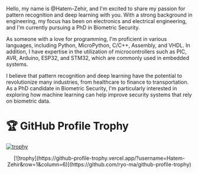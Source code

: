 Hello, my name is @Hatem-Zehir, and I'm excited to share my passion for pattern recognition and deep learning with you. With a strong background in engineering, my focus has been on electronics and electrical engineering, and I'm currently pursuing a PhD in Biometric Security.

As someone with a love for programming, I'm proficient in various languages, including Python, MicroPython, C/C++, Assembly, and VHDL. In addition, I have expertise in the utilization of microcontrollers such as PIC, AVR, Arduino, ESP32, and STM32, which are commonly used in embedded systems.

I believe that pattern recognition and deep learning have the potential to revolutionize many industries, from healthcare to finance to transportation. As a PhD candidate in Biometric Security, I'm particularly interested in exploring how machine learning can help improve security systems that rely on biometric data.

# 🏆 GitHub Profile Trophy
[![trophy](https://github-profile-trophy.vercel.app/?username=Hatem-Zehir&row=1&column=6)](https://github.com/ryo-ma/github-profile-trophy)

<p style="text-align: center;">[![trophy](https://github-profile-trophy.vercel.app/?username=Hatem-Zehir&row=1&column=6)](https://github.com/ryo-ma/github-profile-trophy)</p>

<!-- **Programming languages:**  
![Python](https://img.shields.io/badge/Python-3776AB?style=for-the-badge&logo=python&logoColor=white)
![C](https://img.shields.io/badge/C-00599C?style=for-the-badge&logo=c&logoColor=white)
![C++](https://img.shields.io/badge/C%2B%2B-00599C?style=for-the-badge&logo=c%2B%2B&logoColor=white)

**Social Accounts:**  
<a href="https://www.linkedin.com/in/hatem-zehir/"><img src="https://img.shields.io/badge/LinkedIn-0077B5?style=for-the-badge&logo=linkedin&logoColor=white" alt="Linkedin"></a>
<a href="https://www.hackerrank.com/hatem_zehir"><img src="https://img.shields.io/badge/-Hackerrank-2EC866?style=for-the-badge&logo=HackerRank&logoColor=white" alt="HackerRank"></a> -->

<!-- ![Top Langs](https://github-readme-stats.vercel.app/api/top-langs/?username=Hatem-Zehir&layout=compact) -->

<!-- ![Hatem's GitHub stats](https://github-readme-stats.vercel.app/api?username=Hatem-Zehir) -->

<!---
Hatem-Zehir/Hatem-Zehir is a ✨ special ✨ repository because its `README.md` (this file) appears on your GitHub profile.
You can click the Preview link to take a look at your changes.

https://github.com/alexandresanlim/Badges4-README.md-Profile
https://github.com/alexandresanlim/Badges4-README.md-Profile#-blog-
--->
